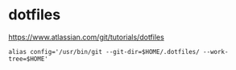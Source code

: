 # dotfiles
https://www.atlassian.com/git/tutorials/dotfiles

`alias config='/usr/bin/git --git-dir=$HOME/.dotfiles/ --work-tree=$HOME'`
